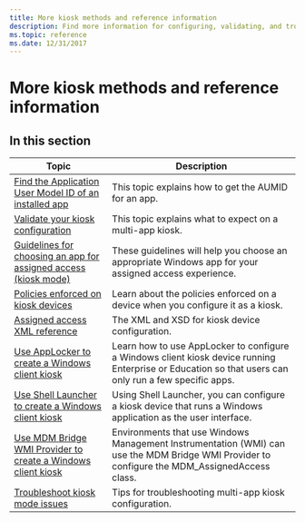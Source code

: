 ```yaml
---
title: More kiosk methods and reference information
description: Find more information for configuring, validating, and troubleshooting kiosk configuration.
ms.topic: reference
ms.date: 12/31/2017
---
```


# More kiosk methods and reference information

## In this section

| Topic | Description |
|--|--|
| [Find the Application User Model ID of an installed app](find-the-application-user-model-id-of-an-installed-app.md) | This topic explains how to get the AUMID for an app. |
| [Validate your kiosk configuration](kiosk-validate.md) | This topic explains what to expect on a multi-app kiosk. |
| [Guidelines for choosing an app for assigned access (kiosk mode)](guidelines-for-assigned-access-app.md) | These guidelines will help you choose an appropriate Windows app for your assigned access experience. |
| [Policies enforced on kiosk devices](kiosk-policies.md) | Learn about the policies enforced on a device when you configure it as a kiosk. |
| [Assigned access XML reference](kiosk-xml.md) | The XML and XSD for kiosk device configuration. |
| [Use AppLocker to create a Windows client kiosk](lock-down-windows-10-applocker.md) | Learn how to use AppLocker to configure a Windows client kiosk device running Enterprise or Education so that users can only run a few specific apps. |
| [Use Shell Launcher to create a Windows client kiosk](kiosk-shelllauncher.md) | Using Shell Launcher, you can configure a kiosk device that runs a Windows application as the user interface. |
| [Use MDM Bridge WMI Provider to create a Windows client kiosk](kiosk-mdm-bridge.md) | Environments that use Windows Management Instrumentation (WMI) can use the MDM Bridge WMI Provider to configure the MDM_AssignedAccess class. |
| [Troubleshoot kiosk mode issues](/troubleshoot/windows-client/shell-experience/kiosk-mode-issues-troubleshooting) | Tips for troubleshooting multi-app kiosk configuration. |
